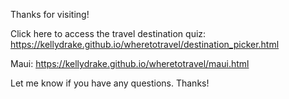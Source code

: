 Thanks for visiting!


Click here to access the travel destination quiz: https://kellydrake.github.io/wheretotravel/destination_picker.html


Maui: https://kellydrake.github.io/wheretotravel/maui.html


Let me know if you have any questions. Thanks! 
